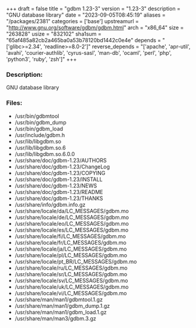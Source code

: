 +++
draft = false
title = "gdbm 1.23-3"
version = "1.23-3"
description = "GNU database library"
date = "2023-09-05T08:45:19"
aliases = "/packages/2381"
categories = ['base']
upstreamurl = "http://www.gnu.org/software/gdbm/gdbm.html"
arch = "x86_64"
size = "263828"
usize = "832102"
sha1sum = "65af485a82cb2a465ba0a53b78120bd1442c0e4e"
depends = "['glibc>=2.34', 'readline>=8.0-2']"
reverse_depends = "['apache', 'apr-util', 'avahi', 'courier-authlib', 'cyrus-sasl', 'man-db', 'ocaml', 'perl', 'php', 'python3', 'ruby', 'zsh']"
+++
### Description: 
GNU database library

### Files: 
* /usr/bin/gdbmtool
* /usr/bin/gdbm_dump
* /usr/bin/gdbm_load
* /usr/include/gdbm.h
* /usr/lib/libgdbm.so
* /usr/lib/libgdbm.so.6
* /usr/lib/libgdbm.so.6.0.0
* /usr/share/doc/gdbm-1.23/AUTHORS
* /usr/share/doc/gdbm-1.23/ChangeLog
* /usr/share/doc/gdbm-1.23/COPYING
* /usr/share/doc/gdbm-1.23/INSTALL
* /usr/share/doc/gdbm-1.23/NEWS
* /usr/share/doc/gdbm-1.23/README
* /usr/share/doc/gdbm-1.23/THANKS
* /usr/share/info/gdbm.info.gz
* /usr/share/locale/da/LC_MESSAGES/gdbm.mo
* /usr/share/locale/de/LC_MESSAGES/gdbm.mo
* /usr/share/locale/eo/LC_MESSAGES/gdbm.mo
* /usr/share/locale/es/LC_MESSAGES/gdbm.mo
* /usr/share/locale/fi/LC_MESSAGES/gdbm.mo
* /usr/share/locale/fr/LC_MESSAGES/gdbm.mo
* /usr/share/locale/ja/LC_MESSAGES/gdbm.mo
* /usr/share/locale/pl/LC_MESSAGES/gdbm.mo
* /usr/share/locale/pt_BR/LC_MESSAGES/gdbm.mo
* /usr/share/locale/ru/LC_MESSAGES/gdbm.mo
* /usr/share/locale/sr/LC_MESSAGES/gdbm.mo
* /usr/share/locale/sv/LC_MESSAGES/gdbm.mo
* /usr/share/locale/uk/LC_MESSAGES/gdbm.mo
* /usr/share/locale/vi/LC_MESSAGES/gdbm.mo
* /usr/share/man/man1/gdbmtool.1.gz
* /usr/share/man/man1/gdbm_dump.1.gz
* /usr/share/man/man1/gdbm_load.1.gz
* /usr/share/man/man3/gdbm.3.gz
